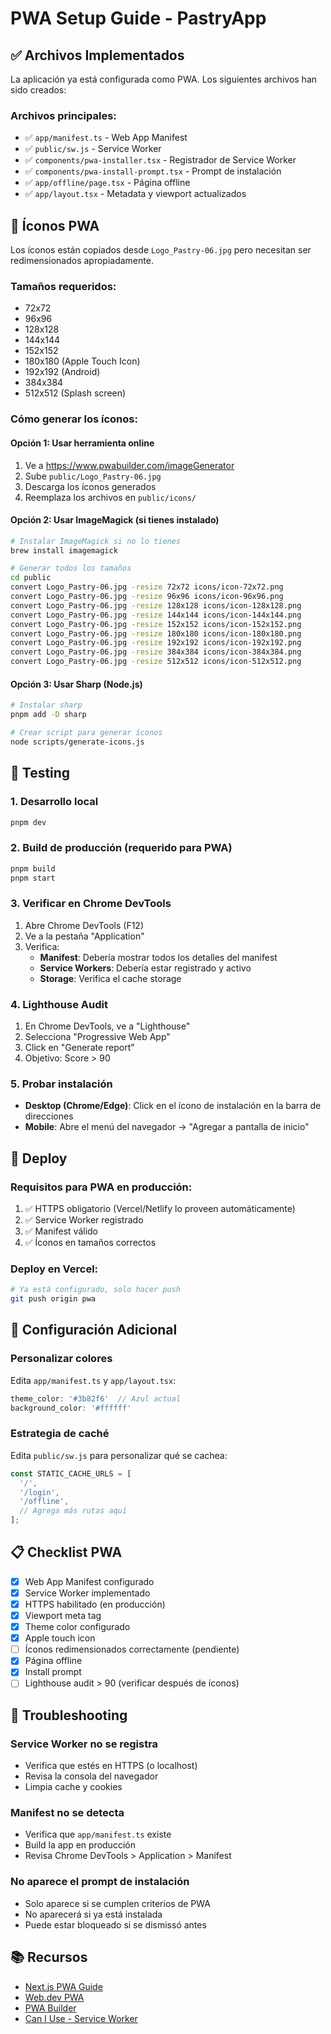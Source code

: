 # PWA Setup Guide - PastryApp

## ✅ Archivos Implementados

La aplicación ya está configurada como PWA. Los siguientes archivos han sido creados:

### Archivos principales:
- ✅ `app/manifest.ts` - Web App Manifest
- ✅ `public/sw.js` - Service Worker
- ✅ `components/pwa-installer.tsx` - Registrador de Service Worker
- ✅ `components/pwa-install-prompt.tsx` - Prompt de instalación
- ✅ `app/offline/page.tsx` - Página offline
- ✅ `app/layout.tsx` - Metadata y viewport actualizados

## 📱 Íconos PWA

Los íconos están copiados desde `Logo_Pastry-06.jpg` pero necesitan ser redimensionados apropiadamente.

### Tamaños requeridos:
- 72x72
- 96x96
- 128x128
- 144x144
- 152x152
- 180x180 (Apple Touch Icon)
- 192x192 (Android)
- 384x384
- 512x512 (Splash screen)

### Cómo generar los íconos:

#### Opción 1: Usar herramienta online
1. Ve a https://www.pwabuilder.com/imageGenerator
2. Sube `public/Logo_Pastry-06.jpg`
3. Descarga los íconos generados
4. Reemplaza los archivos en `public/icons/`

#### Opción 2: Usar ImageMagick (si tienes instalado)
```bash
# Instalar ImageMagick si no lo tienes
brew install imagemagick

# Generar todos los tamaños
cd public
convert Logo_Pastry-06.jpg -resize 72x72 icons/icon-72x72.png
convert Logo_Pastry-06.jpg -resize 96x96 icons/icon-96x96.png
convert Logo_Pastry-06.jpg -resize 128x128 icons/icon-128x128.png
convert Logo_Pastry-06.jpg -resize 144x144 icons/icon-144x144.png
convert Logo_Pastry-06.jpg -resize 152x152 icons/icon-152x152.png
convert Logo_Pastry-06.jpg -resize 180x180 icons/icon-180x180.png
convert Logo_Pastry-06.jpg -resize 192x192 icons/icon-192x192.png
convert Logo_Pastry-06.jpg -resize 384x384 icons/icon-384x384.png
convert Logo_Pastry-06.jpg -resize 512x512 icons/icon-512x512.png
```

#### Opción 3: Usar Sharp (Node.js)
```bash
# Instalar sharp
pnpm add -D sharp

# Crear script para generar íconos
node scripts/generate-icons.js
```

## 🧪 Testing

### 1. Desarrollo local
```bash
pnpm dev
```

### 2. Build de producción (requerido para PWA)
```bash
pnpm build
pnpm start
```

### 3. Verificar en Chrome DevTools
1. Abre Chrome DevTools (F12)
2. Ve a la pestaña "Application"
3. Verifica:
   - **Manifest**: Debería mostrar todos los detalles del manifest
   - **Service Workers**: Debería estar registrado y activo
   - **Storage**: Verifica el cache storage

### 4. Lighthouse Audit
1. En Chrome DevTools, ve a "Lighthouse"
2. Selecciona "Progressive Web App"
3. Click en "Generate report"
4. Objetivo: Score > 90

### 5. Probar instalación
- **Desktop (Chrome/Edge)**: Click en el ícono de instalación en la barra de direcciones
- **Mobile**: Abre el menú del navegador → "Agregar a pantalla de inicio"

## 🚀 Deploy

### Requisitos para PWA en producción:
1. ✅ HTTPS obligatorio (Vercel/Netlify lo proveen automáticamente)
2. ✅ Service Worker registrado
3. ✅ Manifest válido
4. ✅ Íconos en tamaños correctos

### Deploy en Vercel:
```bash
# Ya está configurado, solo hacer push
git push origin pwa
```

## 🔧 Configuración Adicional

### Personalizar colores
Edita `app/manifest.ts` y `app/layout.tsx`:
```typescript
theme_color: '#3b82f6'  // Azul actual
background_color: '#ffffff'
```

### Estrategia de caché
Edita `public/sw.js` para personalizar qué se cachea:
```javascript
const STATIC_CACHE_URLS = [
  '/',
  '/login',
  '/offline',
  // Agrega más rutas aquí
];
```

## 📋 Checklist PWA

- [x] Web App Manifest configurado
- [x] Service Worker implementado
- [x] HTTPS habilitado (en producción)
- [x] Viewport meta tag
- [x] Theme color configurado
- [x] Apple touch icon
- [ ] Íconos redimensionados correctamente (pendiente)
- [x] Página offline
- [x] Install prompt
- [ ] Lighthouse audit > 90 (verificar después de íconos)

## 🐛 Troubleshooting

### Service Worker no se registra
- Verifica que estés en HTTPS (o localhost)
- Revisa la consola del navegador
- Limpia cache y cookies

### Manifest no se detecta
- Verifica que `app/manifest.ts` existe
- Build la app en producción
- Revisa Chrome DevTools > Application > Manifest

### No aparece el prompt de instalación
- Solo aparece si se cumplen criterios de PWA
- No aparecerá si ya está instalada
- Puede estar bloqueado si se dismissó antes

## 📚 Recursos

- [Next.js PWA Guide](https://nextjs.org/docs/app/guides/progressive-web-apps)
- [Web.dev PWA](https://web.dev/progressive-web-apps/)
- [PWA Builder](https://www.pwabuilder.com/)
- [Can I Use - Service Worker](https://caniuse.com/serviceworkers)
